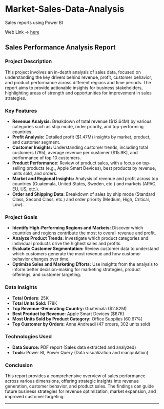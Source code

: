# Market-Sales-Data-Analysis
Sales reports using Power BI

Web Link -> [here](https://app.powerbi.com/view?r=eyJrIjoiYzczZjQxN2EtYjg0My00YzMwLThlYzItMmE5YzgzY2IwYzJhIiwidCI6IjhjMTI4NjJkLWZjYWYtNGEwNi05M2FjLTk0Yjk3YjVjZWQ1NSIsImMiOjEwfQ%3D%3D&fbclid=IwY2xjawFqVepleHRuA2FlbQIxMAABHdOLwDqJGHM-Y-FzsN0THkRNXClGLjLTafWQ62nfvhHkvnnwfpQsRAgPAw_aem_m1Gatf574sftYvg2QTV7Yg)


## Sales Performance Analysis Report

### Project Description

This project involves an in-depth analysis of sales data, focused on understanding the key drivers behind revenue, profit, customer behavior, and product performance across different regions and time periods. The report aims to provide actionable insights for business stakeholders, highlighting areas of strength and opportunities for improvement in sales strategies.

### Key Features

- **Revenue Analysis:** Breakdown of total revenue ($12.64M) by various categories such as ship mode, order priority, and top-performing countries.
- **Profit Analysis:** Detailed profit ($1.47M) insights by market, product, and customer segment.
- **Customer Insights:** Understanding customer trends, including total customers (795), average revenue per customer ($15.9K), and performance of top 10 customers.
- **Product Performance:** Review of product sales, with a focus on top-selling products (e.g., Apple Smart Devices), best products by revenue, units sold, and orders.
- **Market and Regional Insights:** Analysis of revenue and profit across top countries (Guatemala, United States, Sweden, etc.) and markets (APAC, EU, US, etc.).
- **Order and Shipping Data:** Breakdown of sales by ship mode (Standard Class, Second Class, etc.) and order priority (Medium, High, Critical, Low).

### Project Goals

- **Identify High-Performing Regions and Markets:** Discover which countries and regions contribute the most to overall revenue and profit.
- **Analyze Product Trends:** Investigate which product categories and individual products drive the highest sales and profits.
- **Evaluate Customer Segmentation:** Review customer data to understand which customers generate the most revenue and how customer behavior changes over time.
- **Optimize Sales and Marketing Efforts:** Use insights from the analysis to inform better decision-making for marketing strategies, product offerings, and customer targeting.

### Data Insights

- **Total Orders:** 25K
- **Total Units Sold:** 178K
- **Top Revenue-Generating Country:** Guatemala ($2.82M)
- **Best Product by Revenue:** Apple Smart Devices ($87K)
- **Most Units Sold by Product Category:** Office Supplies (60.67%)
- **Top Customer by Orders:** Anna Andreadi (47 orders, 302 units sold)

### Technologies Used

- **Data Source:** PDF report (Sales data extracted and analyzed)
- **Tools:** Power BI, Power Query (Data visualization and manipulation)

### Conclusion

This report provides a comprehensive overview of sales performance across various dimensions, offering strategic insights into revenue generation, customer behavior, and product sales. The findings can guide future business strategies for revenue optimization, market expansion, and improved customer targeting.

---
